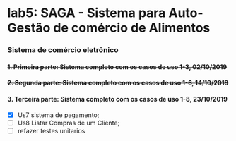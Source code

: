 # lab5: SAGA - Sistema para Auto-Gestão de comércio de Alimentos
### Sistema de comércio eletrônico
#### ~~1. Primeira parte: Sistema completo com os casos de uso 1-3, 02/10/2019~~
#### ~~2. Segunda parte: Sistema completo com os casos de uso 1-6, 14/10/2019~~
#### 3. Terceira parte: Sistema completo com os casos de uso 1-8, 23/10/2019
- [X] Us7 sistema de pagamento;
- [ ] Us8 Listar Compras de um Cliente;
- [ ] refazer testes unitarios
